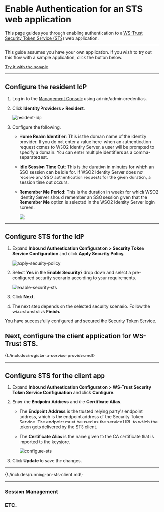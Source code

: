 # Enable Authentication for an STS web application

This page guides you through enabling authentication to a [WS-Trust Security Token Service (STS)](insertlink) web application. 

---

This guide assumes you have your own application. If you wish to try out this flow with a sample application, click the button below. 

<a class="samplebtn_a" href="{{base_path}}/quick-starts/webapp-sts-sample"   rel="nofollow noopener">Try it with the sample</a>

----

## Configure the resident IdP

1. Log in to the [Management Console](insertlink) using admin/admin credentials. 

2. Click **Identity Providers > Resident**. 

    ![resident-idp]({{base_path}}/assets/img/fragments/resident-idp.png)

3. Configure the following. 

    - **Home Realm Identifier**: This is the domain name of the identity provider. If you do not enter a value here, when an authentication request comes to WSO2 Identity Server, a user will be prompted to specify a domain. You can enter multiple identifiers as a comma-separated list.

    - **Idle Session Time Out**: This is the duration in minutes for which an SSO session can be idle for. If WSO2 Identity Server does not receive any SSO authentication requests for the given duration, a session time out occurs. 

    - **Remember Me Period**: This is the duration in weeks for which WSO2 Identity Server should remember an SSO session given that the **Remember Me** option is selected in the WSO2 Identity Server login screen.

        <img name='configure-resident-idp' src='{{base_path}}/assets/img/fragments/configure-resident-idp.png' class='img-zoomable'/>

----

## Configure STS for the IdP

1. Expand **Inbound Authentication Configuration > Security Token Service Configuration** and click **Apply Security Policy**.

    ![apply-security-policy]({{base_path}}/assets/img/fragments/apply-security-policy.png)

2. Select **Yes** in the **Enable Security?** drop down and select a pre-configured security scenario according to your requirements. 

    ![enable-security-sts]({{base_path}}/assets/img/fragments/enable-security-sts.png)

3. Click **Next**. 

4. The next step depends on the selected security scenario. Follow the wizard and click **Finish**. 

You have successfully configured and secured the Security Token Service. 

Next, configure the client application for WS-Trust STS.
----

{!./includes/register-a-service-provider.md!}

----

## Configure STS for the client app

1. Expand **Inbound Authentication Configuration > WS-Trust Security Token Service Configuration** and click **Configure**.

2. Enter the **Endpoint Address** and the **Certificate Alias**. 

    - The **Endpoint Address** is the trusted relying party's endpoint address, which is the endpoint address of the Security Token Service. The endpoint must be used as the service URL to which the token gets delivered by the STS client.

    - The **Certificate Alias** is the name given to the CA certificate that is imported to the keystore.  

        ![configure-sts]({{base_path}}/assets/img/fragments/configure-sts.png)

3. Click **Update** to save the changes. 

----

{!./includes/running-an-sts-client.md!}

----

### Session Management

### ETC.

